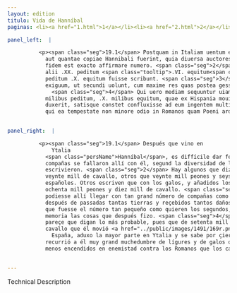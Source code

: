 ```yaml
---
layout: edition
titulo: Vida de Hanníbal
paginas: <li><a href="1.html">1</a></li><li><a href="2.html">2</a></li><li><a href="3.html">3</a></li><li><a href="4.html">4</a></li><li><a href="5.html">5</a></li><li><a href="6.html">6</a></li><li><a href="7.html">7</a></li><li><a href="8.html">8</a></li><li><a href="9.html">9</a></li><li><a href="10.html">10</a></li><li><a href="11.html">11</a></li><li><a href="12.html">12</a></li><li><a href="13.html">13</a></li><li><a href="14.html">14</a></li><li><a href="15.html">15</a></li><li><a href="16.html">16</a></li><li><a href="17.html">17</a></li><li><a href="18.html">18</a></li><li><a href="19.html">19</a></li><li><a href="20.html">20</a></li><li><a href="21.html">21</a></li><li><a href="22.html">22</a></li><li><a href="23.html">23</a></li><li><a href="24.html">24</a></li><li><a href="25.html">25</a></li><li><a href="26.html">26</a></li><li><a href="27.html">27</a></li><li><a href="28.html">28</a></li><li><a href="29.html">29</a></li><li><a href="30.html">30</a></li><li><a href="31.html">31</a></li><li><a href="32.html">32</a></li><li><a href="33.html">33</a></li><li><a href="34.html">34</a></li><li><a href="35.html">35</a></li><li><a href="36.html">36</a></li><li><a href="37.html">37</a></li><li><a href="38.html">38</a></li><li><a href="39.html">39</a></li><li><a href="40.html">40</a></li><li><a href="41.html">41</a></li><li><a href="42.html">42</a></li><li><a href="43.html">43</a></li><li><a href="44.html">44</a></li><li><a href="45.html">45</a></li><li><a href="46.html">46</a></li><li><a href="47.html">47</a></li><li><a href="48.html">48</a></li><li><a href="49.html">49</a></li><li><a href="50.html">50</a></li><li><a href="51.html">51</a></li><li><a href="52.html">52</a></li><li><a href="53.html">53</a></li><li><a href="54.html">54</a></li><li><a href="55.html">55</a></li><li><a href="56.html">56</a></li><li><a href="57.html">57</a></li><li><a href="58.html">58</a></li><li><a href="59.html">59</a></li><li><a href="60.html">60</a></li><li><a href="61.html">61</a></li><li><a href="62.html">62</a></li><li><a href="63.html">63</a></li><li><a href="64.html">64</a></li><li><a href="65.html">65</a></li><li><a href="66.html">66</a></li><li><a href="67.html">67</a></li><li><a href="68.html">68</a></li><li><a href="69.html">69</a></li><li><a href="70.html">70</a></li><li><a href="71.html">71</a></li><li><a href="72.html">72</a></li><li><a href="73.html">73</a></li><li><a href="74.html">74</a></li><li><a href="75.html">75</a></li><li><a href="76.html">76</a></li><li><a href="77.html">77</a></li><li><a href="78.html">78</a></li><li><a href="79.html">79</a></li><li><a href="80.html">80</a></li><li><a href="81.html">81</a></li><li><a href="82.html">82</a></li><li><a href="83.html">83</a></li><li><a href="84.html">84</a></li><li><a href="85.html">85</a></li><li><a href="86.html">86</a></li><li><a href="87.html">87</a></li><li><a href="88.html">88</a></li><li><a href="89.html">89</a></li><li><a href="90.html">90</a></li><li><a href="91.html">91</a></li><li><a href="92.html">92</a></li><li><a href="93.html">93</a></li><li><a href="94.html">94</a></li><li><a href="95.html">95</a></li><li><a href="96.html">96</a></li>

panel_left:  |

          <p><span class="seg">19.1</span> Postquam in Italiam uentum est, quae
            aut quantae copiae Hannibali fuerint, quia diuersa auctores rettulere, difficile ad
            fidem est exacto affirmare numero. <span class="seg">2</span> Alii centum milia peditum .XX. equitum,
            alii .XX. peditum <span class="tooltip">.VI. equitum<span class="tooltiptext">equitum sex <span class="siglas">F W</span> </span></span> ex Aphris Hispanisque. Quidam uero Gallis Liguribusque additis .LXXX. milia
            peditum .X. equitum fuisse scribunt. <span class="seg">3</span> Sed credere libet neque <span class="tooltip">ita<span class="tooltiptext"><span class="om"><i>om. </i>ita</span> <span class="siglas">G s</span> </span></span> magnum sibi fuisse numerum copiarum, ut <span class="tooltip">asserunt<span class="tooltiptext">asserant <span class="siglas">G r s</span> </span></span> primi, post tot emensa terrarum spatia tantaque detrimenta accepta, neque ita
            exiguum, ut secundi uolunt, cum maxime res quas postea gessit, menti occurrunt.
              <span class="seg">4</span> Qui uero mediam sequuntur uiam probabiliora dicere uidentur, cum ex .LXX.
            milibus peditum, .X. milibus equitum, quae ex Hispania mouit, magnam partem in Italiam
            duxerit, satisque constet confluxisse ad eum ingentem multitudinem Ligurum Gallorumque,
            qui ea tempestate non minore odio in Romanos quam Poeni ardebant.</p>
        

panel_right:  |

          <p><span class="seg">19.1</span> Después que vino en
              Ytalia
            <span class="persName">Hanníbal</span>, es diffícile dar fe affirmando el número de quántas
            compañas se fallaron allí con él, segund la diversidad de los auctores que d’esto
            escrivieron. <span class="seg">2</span> Hay algunos que dizen aver passado con él çient mill peones y
            veynte mill de cavallo, otros que veynte mill peones y seys mill de cavallo africanos y
            españoles. Otros escriven que con los galos, y añadidos los lígures, se fallaron con él
            ochenta mill peones y diez mill de cavallo. <span class="seg">3</span> Mas devemos creer que no
            podiesse allí llegar con tan grand número de compañas como los primeros affirman,
            después de passadas tantas tierras y reçebidos tantos daños y quiebras. Ni es de creer
            que fuesse el número tan pequeño como quieren los segundos, maiormente occurriendo a la
            memoria las cosas que después fizo. <span class="seg">4</span> Aquestos que siguen la vía mediana
            pareçe que digan lo más probable, pues que de setenta mill peones y de diez mill de
            cavallo que él movió <a href="../public/images/1491/169r.png" target="new"><img class="facs" src="{site.url}/Vitae/public/images/facs_icon.jpg"/></a>[169r,a] de
              España, aduxo la mayor parte en Ytalia y se sabe por çierto que
            recurrió a él muy grand muchedumbre de lígures y de galos que en aquel tiempo no eran
            menos encendidos en enemistad contra los Romanos que los carthagineses. </p>
        

---
```


Technical Description 